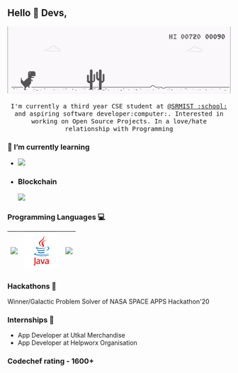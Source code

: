 ## Hello :wave: Devs, 
  
  <p align="center">
   <img src="https://github.com/amtheshubham/amtheshubham/blob/main/Play-Chrome-Dinosaur-Game.gif" width=800>
  <br><br>
  <samp>
    I'm currently a third year CSE student at <a href="http://www.srmist.edu.in/">@SRMIST :school: </a> and aspiring software developer:computer:. Interested in working on Open Source Projects. In a love/hate relationship with Programming
  </samp>
</p>

<!--
**amtheshubham/amtheshubham** is a ✨ _special_ ✨ repository because its `README.md` (this file) appears on your GitHub profile.

Here are some ideas to get you started:-->

### 🌱 I’m currently learning
<ul>
  <li><img src="Kotlin_logo_wordmark.png" width=110><br></li>
  <li><h3>Blockchain</h3><img src="blockchain.png" width=100></li>
</ul>    

### Programming Languages  :computer:
|<img src="https://raw.githubusercontent.com/coderjojo/coderjojo/master/img/cpp.png" width=60> | <img src="https://github.com/amtheshubham/amtheshubham/blob/main/f1eaa7278f64e27128e062a3de918265.png" width=80> | <img src="https://raw.githubusercontent.com/coderjojo/coderjojo/master/img/python.svg" width=60> |
|:---:|:---:|:---:|

### Hackathons  :rocket:

<p>Winner/Galactic Problem Solver of NASA SPACE APPS Hackathon'20</p>

### Internships :book:
<ul>
<li>App Developer at Utkal Merchandise</li>
<li>App Developer at Helpworx Organisation</li>
</ul>

### Codechef rating - 1600+

<!--- 🔭 I’m currently working on ...
- 🌱 I’m currently learning ...
- 👯 I’m looking to collaborate on ...
- 🤔 I’m looking for help with ...
- 💬 Ask me about ...
- 📫 How to reach me: ...
- 😄 Pronouns: ...
- ⚡ Fun fact: ...-->

